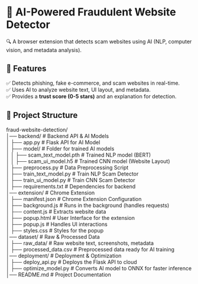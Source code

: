 # 🚀 AI-Powered Fraudulent Website Detector  

🔍 A browser extension that detects scam websites using AI (NLP, computer vision, and metadata analysis).  

## 🌟 Features  

✅ Detects phishing, fake e-commerce, and scam websites in real-time.  
✅ Uses AI to analyze website text, UI layout, and metadata.  
✅ Provides a **trust score (0-5 stars)** and an explanation for detection.  

## 📂 Project Structure  

fraud-website-detection/<br/>
│── backend/                  # Backend API & AI Models<br/>
│   ├── app.py                # Flask API for AI Model<br/>
│   ├── model/                # Folder for trained AI models<br/>
│   │   ├── scam_text_model.pth   # Trained NLP model (BERT)<br/>
│   │   ├── scam_ui_model.h5      # Trained CNN model (Website Layout)<br/>
│   ├── preprocess.py         # Data Preprocessing Script<br/>
│   ├── train_text_model.py   # Train NLP Scam Detector<br/>
│   ├── train_ui_model.py     # Train CNN Scam Detector<br/>
│   ├── requirements.txt      # Dependencies for backend<br/>
│── extension/                # Chrome Extension<br/>
│   ├── manifest.json         # Chrome Extension Configuration<br/>
│   ├── background.js         # Runs in the background (handles requests)<br/>
│   ├── content.js            # Extracts website data<br/>
│   ├── popup.html            # User Interface for the extension<br/>
│   ├── popup.js              # Handles UI interactions<br/>
│   ├── styles.css            # Styles for the popup<br/>
│── dataset/                  # Raw & Processed Data<br/>
│   ├── raw_data/             # Raw website text, screenshots, metadata<br/>
│   ├── processed_data.csv    # Preprocessed data ready for AI training<br/>
│── deployment/               # Deployment & Optimization<br/>
│   ├── deploy_api.py         # Deploys the Flask API to cloud<br/>
│   ├── optimize_model.py     # Converts AI model to ONNX for faster inference<br/>
│── README.md                 # Project Documentation<br/>



